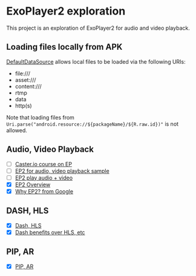 # ExoPlayer2 exploration

This project is an exploration of ExoPlayer2 for audio and video playback.

## Loading files locally from APK
[DefaultDataSource](https://google.github.io/ExoPlayer/doc/reference/com/google/android/exoplayer2/upstream/DefaultDataSource.html) 
allows local files to be loaded via the following URIs:
- file:///
- asset:///
- content:///
- rtmp
- data
- http(s)

Note that loading files from `Uri.parse("android.resource://${packageName}/${R.raw.id})"` 
is not allowed.

## Audio, Video Playback
- [ ] [Caster.io course on EP](https://goo.gl/EeuZi1)
- [ ] [EP2 for audio, video playback sample](https://goo.gl/1d4bkY)
- [ ] [EP2 play audio + video](https://goo.gl/eVbEoD)
- [x] [EP2 Overview](https://goo.gl/ZynVzk)
- [x] [Why EP2? from Google](https://goo.gl/tny1Rz)

## DASH, HLS
- [x] [Dash, HLS](https://goo.gl/r9fXXf)
- [x] [Dash benefits over HLS, etc](https://goo.gl/SNvMgQ)

## PIP, AR
- [x] [PIP, AR](https://goo.gl/1GoECE)
